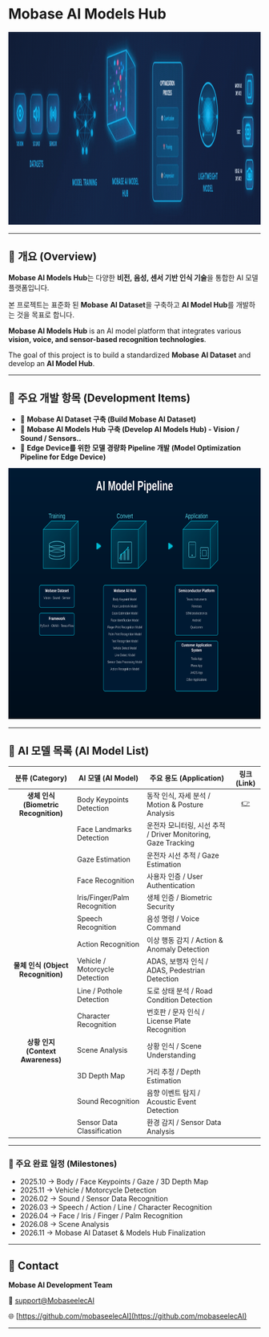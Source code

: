 <!-- <img src="logo_mobase_white_small_750x146.bmp" alt="bmp 이미지 설명" width="750" height="146"> 

<br>
<br>

<!-- # Mobase AI Models Hub -->

# Mobase AI Models Hub

<img src="mobaseai.gif" alt="SVG 이미지 설명" width="1670" height="384">

---

## 📘 개요 (Overview)

**Mobase AI Models Hub**는 다양한 **비전, 음성, 센서 기반 인식 기술**을 통합한 AI 모델 플랫폼입니다.

본 프로젝트는 표준화 된 **Mobase** **AI Dataset**을 구축하고 **AI Model Hub**를 개발하는 것을 목표로 합니다.

**Mobase AI Models Hub** is an AI model platform that integrates various **vision, voice, and sensor-based recognition technologies**.

The goal of this project is to build a standardized **Mobase** **AI Dataset** and develop an **AI Model Hub**.

---

## 🎯 주요 개발 항목 (Development Items)

- 💾 **Mobase AI Dataset 구축 (Build Mobase AI Dataset)**
- 🧠 **Mobase AI Models Hub 구축 (Develop AI Models Hub) - Vision / Sound / Sensors..**
- 🔄 **Edge Device를 위한** **모델 경량화 Pipeline 개발 (Model Optimization Pipeline for Edge Device)**

<img src="mobaseai_model_hub.svg" alt="SVG 이미지 설명" width="800" height="500">

---

## 🤖 AI 모델 목록 (AI Model List)

| 분류 (Category) | AI 모델 (AI Model) | 주요 용도 (Application) | 링크 (Link) |
|:---:| --- | --- |:---:|
| **생체 인식 (Biometric Recognition)** | Body Keypoints Detection | 동작 인식, 자세 분석 / Motion & Posture Analysis |[ 👉](https://github.com/mobaseelecAI/Mobase_AI_Hub/blob/main/Pose%20Estimation/README.md)|
|  | Face Landmarks Detection | 운전자 모니터링, 시선 추적 / Driver Monitoring, Gaze Tracking |                    |
|  | Gaze Estimation | 운전자 시선 추적 / Gaze Estimation |                    |
|  | Face Recognition | 사용자 인증 / User Authentication |                    |
|  | Iris/Finger/Palm Recognition | 생체 인증 / Biometric Security |                    |
|  | Speech Recognition | 음성 명령 / Voice Command |                    |
|  | Action Recognition | 이상 행동 감지 / Action & Anomaly Detection |                    |
| **물체 인식 (Object Recognition)** | Vehicle / Motorcycle Detection | ADAS, 보행자 인식 / ADAS, Pedestrian Detection |                    |
|  | Line / Pothole Detection | 도로 상태 분석 / Road Condition Detection |                    |
|  | Character Recognition | 번호판 / 문자 인식 / License Plate Recognition |                    |
| **상황 인지 (Context Awareness)** | Scene Analysis | 상황 인식 / Scene Understanding |                    |
|  | 3D Depth Map | 거리 추정 / Depth Estimation |                    |
|  | Sound Recognition | 음향 이벤트 탐지 / Acoustic Event Detection |                    |
|  | Sensor Data Classification | 환경 감지 / Sensor Data Analysis |                    |

---

### 📅 주요 완료 일정 (Milestones)

- 2025.10 → Body / Face Keypoints / Gaze / 3D Depth Map
- 2025.11 → Vehicle / Motorcycle Detection
- 2026.02 → Sound / Sensor Data Recognition
- 2026.03 → Speech / Action / Line / Character Recognition
- 2026.04 → Face / Iris / Finger / Palm Recognition
- 2026.08 → Scene Analysis
- 2026.11 → Mobase AI Dataset & Models Hub Finalization

---

## 📎 Contact

**Mobase AI Development Team**

📧 [support@MobaseelecAI](mailto:mobaseelec.mobaseai00@gmail.com)

🌐 [https://github.com/mobaseelecAI](https://github.com/mobaseelecAI)

---
